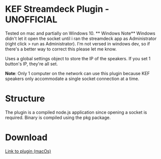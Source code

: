 # KEF Streamdeck Plugin - UNOFFICIAL

Tested on mac and partially on Windows 10. 
** Windows Note** Windows didn't let it open the socket until i ran the streamdeck app as Administrator (right click > run as Administrator). I'm not versed in windows dev, so if there's a better way to correct this please let me know. 

Uses a global settings object to store the IP of the speakers. If you set 1 button's IP, they're all set. 

**Note**:  Only 1 computer on the network can use this plugin because KEF speakers only accommodate a single socket connection at a time.

# Structure

The plugin is a compiled node.js application since opening a socket is required. Binary is compiled using the pkg package.

# Download  

[Link to plugin (macOs)](https://github.com/patrickdmiller/streamdeck-kef/releases/download/1.0.1/com.patrickdmiller.kef.streamDeckPlugin)
